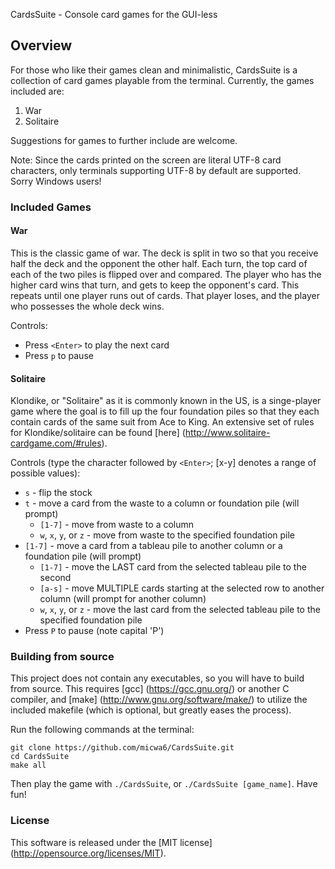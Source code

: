 CardsSuite - Console card games for the GUI-less

## Overview

For those who like their games clean and minimalistic, CardsSuite is a
collection of card games playable from the terminal. Currently, the games
included are:

1. War
2. Solitaire

Suggestions for games to further include are welcome.

Note: Since the cards printed on the screen are literal UTF-8 card characters,
only terminals supporting UTF-8 by default are supported. Sorry Windows users!

### Included Games

#### War

This is the classic game of war. The deck is split in two so that you receive
half the deck and the opponent the other half. Each turn, the top card of each
of the two piles is flipped over and compared. The player who has the higher
card wins that turn, and gets to keep the opponent's card. This repeats until
one player runs out of cards. That player loses, and the player who possesses
the whole deck wins.

Controls:

* Press `<Enter>` to play the next card
* Press `p` to pause

#### Solitaire

Klondike, or "Solitaire" as it is commonly known in the US, is a singe-player
game where the goal is to fill up the four foundation piles so that they each
contain cards of the same suit from Ace to King. An extensive set of rules for
Klondike/solitaire can be found [here]
(http://www.solitaire-cardgame.com/#rules).

Controls (type the character followed by `<Enter>`; [x-y] denotes a range of
possible values):

* `s` - flip the stock
* `t` - move a card from the waste to a column or foundation pile (will prompt)
    * `[1-7]` - move from waste to a column
    * `w`, `x`, `y`, or `z` - move from waste to the specified foundation pile
* `[1-7]` - move a card from a tableau pile to another column or a foundation
pile (will prompt)
    * `[1-7]` - move the LAST card from the selected tableau pile to the second
    * `[a-s]` - move MULTIPLE cards starting at the selected row to another
    column (will prompt for another column)
    * `w`, `x`, `y`, or `z` - move the last card from the selected tableau pile
    to the specified foundation pile
* Press `P` to pause (note capital 'P')

### Building from source

This project does not contain any executables, so you will have to build from
source. This requires [gcc] (https://gcc.gnu.org/) or another C compiler, and
[make] (http://www.gnu.org/software/make/) to utilize the included makefile
(which is optional, but greatly eases the process).

Run the following commands at the terminal:

```
git clone https://github.com/micwa6/CardsSuite.git
cd CardsSuite
make all
```

Then play the game with `./CardsSuite`, or `./CardsSuite [game_name]`.
Have fun!

### License

This software is released under the [MIT license]
(http://opensource.org/licenses/MIT).

